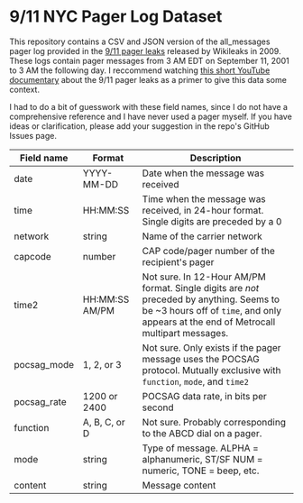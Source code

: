 # 9/11 NYC Pager Log Dataset
This repository contains a CSV and JSON version of the all_messages pager log provided in the [9/11 pager leaks](https://911.wikileaks.org/files/index.html) released by Wikileaks in 2009. These logs contain pager messages from 3 AM EDT on September 11, 2001 to 3 AM the following day. I reccommend watching [this short YouTube documentary](https://www.youtube.com/watch?&v=inigBzDU8mw) about the 9/11 pager leaks as a primer to give this data some context.

I had to do a bit of guesswork with these field names, since I do not have a comprehensive reference and I have never used a pager myself. If you have ideas or clarification, please add your suggestion in the repo's GitHub Issues page.

|Field name|Format|Description|
|---|---|---|
|date|YYYY-MM-DD|Date when the message was received|
|time|HH:MM:SS|Time when the message was received, in 24-hour format. Single digits are preceded by a 0|
|network|string|Name of the carrier network|
|capcode|number|CAP code/pager number of the recipient's pager|
|time2|HH:MM:SS AM/PM|Not sure. In 12-Hour AM/PM format. Single digits are *not* preceded by anything. Seems to be ~3 hours off of `time`, and only appears at the end of Metrocall multipart messages.|
|pocsag_mode|1, 2, or 3|Not sure. Only exists if the pager message uses the POCSAG protocol. Mutually exclusive with `function`, `mode`, and `time2`|
|pocsag_rate|1200 or 2400|POCSAG data rate, in bits per second|
|function|A, B, C, or D|Not sure. Probably corresponding to the ABCD dial on a pager.|
|mode|string|Type of message. ALPHA = alphanumeric, ST/SF NUM = numeric, TONE = beep, etc.|
|content|string|Message content|
